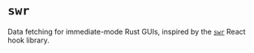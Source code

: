 # `swr`
Data fetching for immediate-mode Rust GUIs, inspired by the [`swr`](https://npm.im/swr) React hook library.
